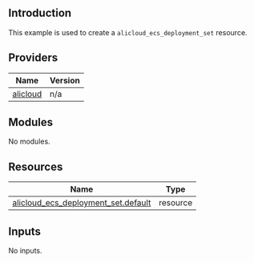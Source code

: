 <!-- BEGIN_TF_DOCS -->
## Introduction

This example is used to create a `alicloud_ecs_deployment_set` resource.

## Providers

| Name | Version |
|------|---------|
| <a name="provider_alicloud"></a> [alicloud](#provider\_alicloud) | n/a |

## Modules

No modules.

## Resources

| Name | Type |
|------|------|
| [alicloud_ecs_deployment_set.default](https://registry.terraform.io/providers/aliyun/alicloud/latest/docs/resources/ecs_deployment_set) | resource |

## Inputs

No inputs.
<!-- END_TF_DOCS -->    